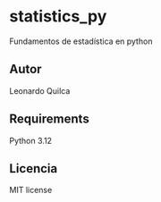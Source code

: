 # statistics_py

Fundamentos de estadística en python

## Autor
Leonardo Quilca

## Requirements
Python 3.12

## Licencia
MIT license
